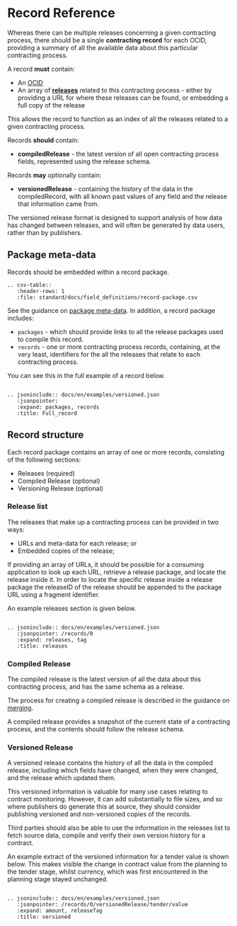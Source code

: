 # Record Reference

Whereas there can be multiple releases concerning a given contracting process, there should be a single **contracting record** for each OCID, providing a summary of all the available data about this particular contracting process.

A record **must** contain:

* An [OCID](../../identifiers/#ocid)
* An array of **[releases](#release)** related to this contracting process - either by providing a URL for where these releases can be found, or embedding a full copy of the release

This allows the record to function as an index of all the releases related to a given contracting process.

Records **should** contain:

* **compiledRelease** - the latest version of all open contracting process fields, represented using the release schema. 

Records **may** optionally contain:

* **versionedRelease** - containing the history of the data in the compiledRecord, with all known past values of any field and the release that information came from. 

The versioned release format is designed to support analysis of how data has changed between releases, and will often be generated by data users, rather than by publishers.

## Package meta-data

Records should be embedded within a record package.  

```eval_rst
.. csv-table::
   :header-rows: 1
   :file: standard/docs/field_definitions/record-package.csv
```

See the guidance on [package meta-data](reference.md#package-metadata). In addition, a record package includes:

* ```packages``` - which should provide links to all the release packages used to compile this record. 
* ```records``` - one or more contracting process records, containing, at the very least, identifiers for the all the releases that relate to each contracting process.

You can see this in the full example of a record below.

```eval_rst

.. jsoninclude:: docs/en/examples/versioned.json
   :jsonpointer: 
   :expand: packages, records
   :title: Full_record

```

## Record structure

Each record package contains an array of one or more records, consisting of the following sections:

* Releases (required)
* Compiled Release (optional)
* Versioning Release (optional)

### Release list

The releases that make up a contracting process can be provided in two ways:

* URLs and meta-data for each release; or
* Embedded copies of the release;

If providing an array of URLs, it should be possible for a consuming application to look up each URL, retrieve a release package, and locate the release inside it. In order to locate the specific release inside a release package the releaseID of the release should be appended to the package URL using a fragment identifier.

An example releases section is given below. 

```eval_rst

.. jsoninclude:: docs/en/examples/versioned.json
   :jsonpointer: /records/0
   :expand: releases, tag
   :title: releases

```

### Compiled Release

The compiled release is the latest version of all the data about this contracting process, and has the same schema as a release.

The process for creating a compiled release is described in the guidance on [merging](merging.md). 

A compiled release provides a snapshot of the current state of a contracting process, and the contents should follow the release schema.

### Versioned Release

A versioned release contains the history of all the data in the compiled release, including which fields have changed, when they were changed, and the release which updated them.

This versioned information is valuable for many use cases relating to contract monitoring. However, it can add substantially to file sizes, and so where publishers do generate this at source, they should consider publishing versioned and non-versioned copies of the records.

Third parties should also be able to use the information in the releases list to fetch source data, compile and verify their own version history for a contract.

An example extract of the versioned information for a tender value is shown below. This makes visible the change in contract value from the planning to the tender stage, whilst currency, which was first encountered in the planning stage stayed unchanged. 

```eval_rst

.. jsoninclude:: docs/en/examples/versioned.json
   :jsonpointer: /records/0/versionedRelease/tender/value
   :expand: amount, releaseTag
   :title: versioned

```
